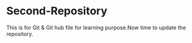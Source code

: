 # Second-Repository
This is for Git &amp; Git hub file for learning purpose.Now time to update the repository.

